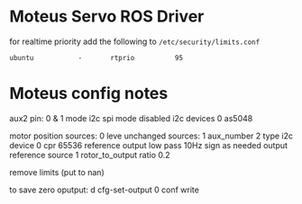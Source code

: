 # Moteus Servo ROS Driver

for realtime priority add the following to `/etc/security/limits.conf`
```
ubuntu           -       rtprio          95
```


# Moteus config notes

aux2
    pin: 0 & 1 
        mode i2c
    spi
        mode disabled
    i2c
        devices 0
            as5048

motor position
    sources: 0
        leve unchanged
    sources: 1
        aux_number 2
        type i2c
        device 0
        cpr 65536
        reference output
        low pass 10Hz
        sign as needed
    output
        reference source 1
    rotor_to_output ratio 0.2

remove limits (put to nan)

to save zero oputput:
d cfg-set-output 0
conf write

